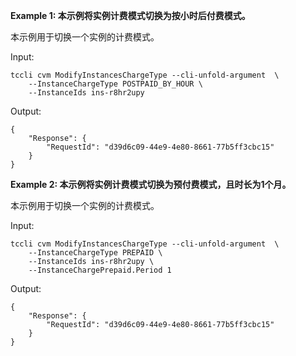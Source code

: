 **Example 1: 本示例将实例计费模式切换为按小时后付费模式。**

本示例用于切换一个实例的计费模式。

Input: 

```
tccli cvm ModifyInstancesChargeType --cli-unfold-argument  \
    --InstanceChargeType POSTPAID_BY_HOUR \
    --InstanceIds ins-r8hr2upy
```

Output: 
```
{
    "Response": {
        "RequestId": "d39d6c09-44e9-4e80-8661-77b5ff3cbc15"
    }
}
```

**Example 2: 本示例将实例计费模式切换为预付费模式，且时长为1个月。**

本示例用于切换一个实例的计费模式。

Input: 

```
tccli cvm ModifyInstancesChargeType --cli-unfold-argument  \
    --InstanceChargeType PREPAID \
    --InstanceIds ins-r8hr2upy \
    --InstanceChargePrepaid.Period 1
```

Output: 
```
{
    "Response": {
        "RequestId": "d39d6c09-44e9-4e80-8661-77b5ff3cbc15"
    }
}
```

